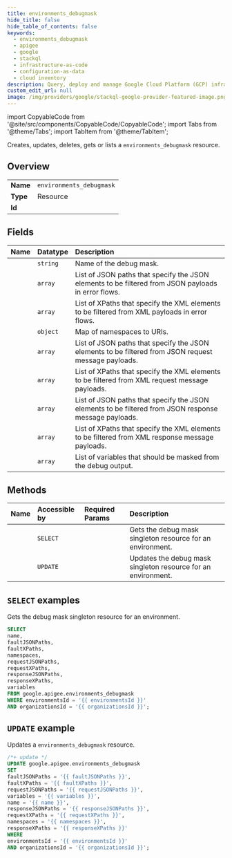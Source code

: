 ```yaml
---
title: environments_debugmask
hide_title: false
hide_table_of_contents: false
keywords:
  - environments_debugmask
  - apigee
  - google
  - stackql
  - infrastructure-as-code
  - configuration-as-data
  - cloud inventory
description: Query, deploy and manage Google Cloud Platform (GCP) infrastructure and resources using SQL
custom_edit_url: null
image: /img/providers/google/stackql-google-provider-featured-image.png
---
```


import CopyableCode from '@site/src/components/CopyableCode/CopyableCode';
import Tabs from '@theme/Tabs';
import TabItem from '@theme/TabItem';

Creates, updates, deletes, gets or lists a <code>environments_debugmask</code> resource.

## Overview
<table><tbody>
<tr><td><b>Name</b></td><td><code>environments_debugmask</code></td></tr>
<tr><td><b>Type</b></td><td>Resource</td></tr>
<tr><td><b>Id</b></td><td><CopyableCode code="google.apigee.environments_debugmask" /></td></tr>
</tbody></table>

## Fields
| Name | Datatype | Description |
|:-----|:---------|:------------|
| <CopyableCode code="name" /> | `string` | Name of the debug mask. |
| <CopyableCode code="faultJSONPaths" /> | `array` | List of JSON paths that specify the JSON elements to be filtered from JSON payloads in error flows. |
| <CopyableCode code="faultXPaths" /> | `array` | List of XPaths that specify the XML elements to be filtered from XML payloads in error flows. |
| <CopyableCode code="namespaces" /> | `object` | Map of namespaces to URIs. |
| <CopyableCode code="requestJSONPaths" /> | `array` | List of JSON paths that specify the JSON elements to be filtered from JSON request message payloads. |
| <CopyableCode code="requestXPaths" /> | `array` | List of XPaths that specify the XML elements to be filtered from XML request message payloads. |
| <CopyableCode code="responseJSONPaths" /> | `array` | List of JSON paths that specify the JSON elements to be filtered from JSON response message payloads. |
| <CopyableCode code="responseXPaths" /> | `array` | List of XPaths that specify the XML elements to be filtered from XML response message payloads. |
| <CopyableCode code="variables" /> | `array` | List of variables that should be masked from the debug output. |

## Methods
| Name | Accessible by | Required Params | Description |
|:-----|:--------------|:----------------|:------------|
| <CopyableCode code="organizations_environments_get_debugmask" /> | `SELECT` | <CopyableCode code="environmentsId, organizationsId" /> | Gets the debug mask singleton resource for an environment. |
| <CopyableCode code="organizations_environments_update_debugmask" /> | `UPDATE` | <CopyableCode code="environmentsId, organizationsId" /> | Updates the debug mask singleton resource for an environment. |

## `SELECT` examples

Gets the debug mask singleton resource for an environment.

```sql
SELECT
name,
faultJSONPaths,
faultXPaths,
namespaces,
requestJSONPaths,
requestXPaths,
responseJSONPaths,
responseXPaths,
variables
FROM google.apigee.environments_debugmask
WHERE environmentsId = '{{ environmentsId }}'
AND organizationsId = '{{ organizationsId }}'; 
```

## `UPDATE` example

Updates a <code>environments_debugmask</code> resource.

```sql
/*+ update */
UPDATE google.apigee.environments_debugmask
SET 
faultJSONPaths = '{{ faultJSONPaths }}',
faultXPaths = '{{ faultXPaths }}',
requestJSONPaths = '{{ requestJSONPaths }}',
variables = '{{ variables }}',
name = '{{ name }}',
responseJSONPaths = '{{ responseJSONPaths }}',
requestXPaths = '{{ requestXPaths }}',
namespaces = '{{ namespaces }}',
responseXPaths = '{{ responseXPaths }}'
WHERE 
environmentsId = '{{ environmentsId }}'
AND organizationsId = '{{ organizationsId }}';
```

